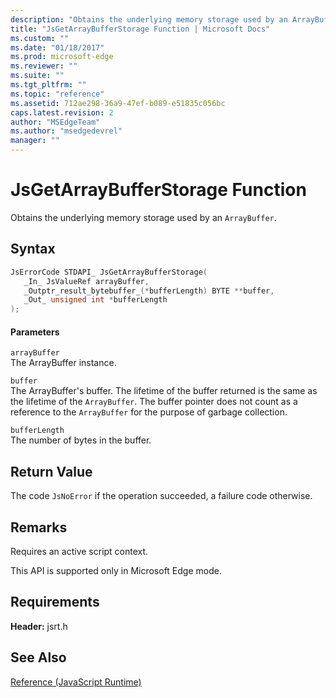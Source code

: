 ```yaml
---
description: "Obtains the underlying memory storage used by an ArrayBuffer."
title: "JsGetArrayBufferStorage Function | Microsoft Docs"
ms.custom: ""
ms.date: "01/18/2017"
ms.prod: microsoft-edge
ms.reviewer: ""
ms.suite: ""
ms.tgt_pltfrm: ""
ms.topic: "reference"
ms.assetid: 712ae298-36a9-47ef-b089-e51835c056bc
caps.latest.revision: 2
author: "MSEdgeTeam"
ms.author: "msedgedevrel"
manager: ""
---
```

# JsGetArrayBufferStorage Function
Obtains the underlying memory storage used by an `ArrayBuffer`.  
  
## Syntax  
  
```cpp  
JsErrorCode STDAPI_ JsGetArrayBufferStorage(  
   _In_ JsValueRef arrayBuffer,  
   _Outptr_result_bytebuffer_(*bufferLength) BYTE **buffer,  
   _Out_ unsigned int *bufferLength  
);  
```  
  
#### Parameters  
 `arrayBuffer`  
 The ArrayBuffer instance.  
  
 `buffer`  
 The ArrayBuffer's buffer. The lifetime of the buffer returned is the same as the lifetime of the `ArrayBuffer`. The buffer pointer does not count as a reference to the `ArrayBuffer` for the purpose of garbage collection.  
  
 `bufferLength`  
 The number of bytes in the buffer.  
  
## Return Value  
 The code `JsNoError` if the operation succeeded, a failure code otherwise.  
  
## Remarks  
 Requires an active script context.  
  
 This API is supported only in Microsoft Edge mode.  
  
## Requirements  
 **Header:** jsrt.h  
  
## See Also  
 [Reference (JavaScript Runtime)](../chakra-hosting/reference-javascript-runtime.md)
